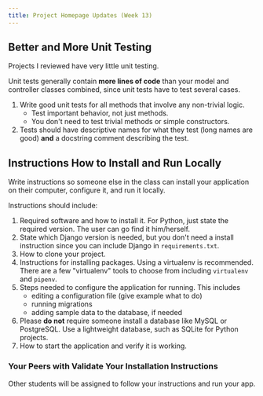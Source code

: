 ```yaml
---
title: Project Homepage Updates (Week 13)
---
```



## Better and More Unit Testing

Projects I reviewed have very little unit testing.

Unit tests generally contain **more lines of code** than your
model and controller classes combined, since unit tests have to test several cases.

1. Write good unit tests for all methods that involve any non-trivial logic.
   * Test important behavior, not just methods.
   * You don't need to test trivial methods or simple constructors.
2. Tests should have descriptive names for what they test (long names are good) **and** a docstring comment describing the test.


## Instructions How to Install and Run Locally

Write instructions so someone else in the class can install your application on
their computer, configure it, and run it locally.

Instructions should include:

1. Required software and how to install it.  For Python, just state the required version.  The user can go find it him/herself.
2. State which Django version is needed, but you don't need a install instruction since you can include Django in `requirements.txt`.
3. How to clone your project.
4. Instructions for installing packages.  Using a virtualenv is recommended. There are a few "virtualenv" tools to choose from including `virtualenv` and `pipenv`.
5. Steps needed to configure the application for running.  This includes 
   * editing a configuration file (give example what to do)
   * running migrations
   * adding sample data to the database, if needed
6.  Please **do not** require someone install a database like MySQL or PostgreSQL.  Use a lightweight database, such as SQLite for Python projects.
7. How to start the application and verify it is working.

### Your Peers with Validate Your Installation Instructions

Other students will be assigned to follow your instructions and run your app.
